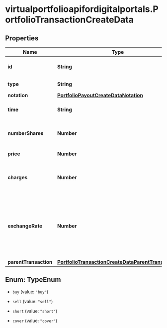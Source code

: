 # virtualportfolioapifordigitalportals.PortfolioTransactionCreateData

## Properties

Name | Type | Description | Notes
------------ | ------------- | ------------- | -------------
**id** | **String** | Identifier of the portfolio. | 
**type** | **String** | Transaction Type.  | 
**notation** | [**PortfolioPayoutCreateDataNotation**](PortfolioPayoutCreateDataNotation.md) |  | 
**time** | **String** | Date and time of the trade. | 
**numberShares** | **Number** | Number of shares bought or sold. | 
**price** | **Number** | Purchase price. | 
**charges** | **Number** | Charges accrued in portfolio‘s base currency. | [optional] [default to 0]
**exchangeRate** | **Number** | The exchange rate between the notation&#39;s currency and the portfolio currency. | [optional] [default to 1]
**parentTransaction** | [**PortfolioTransactionCreateDataParentTransaction**](PortfolioTransactionCreateDataParentTransaction.md) |  | [optional] 



## Enum: TypeEnum


* `buy` (value: `"buy"`)

* `sell` (value: `"sell"`)

* `short` (value: `"short"`)

* `cover` (value: `"cover"`)




